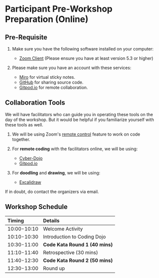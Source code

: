 # Participant Pre-Workshop Preparation (Online)

## Pre-Requisite

1. Make sure you have the following software installed on your computer:

    - [Zoom Client](https://zoom.us/download#client_4meeting) (Please ensure you have at least version 5.3 or higher)

2. Please make sure you have an account with these services:
    - [Miro](https://miro.com/) for virtual sticky notes.
    - [GitHub](https://github.com/) for sharing source code.
    - [Gitpod.io](https://www.gitpod.io/) for remote collaboration.

## Collaboration Tools

We will have facilitators who can guide you in operating these tools on the day of the workshop. But it would be helpful if you familiarize yourself with these tools as well. 

1. We will be using Zoom's [remote control](https://support.zoom.us/hc/en-us/articles/201362673-Requesting-or-giving-remote-control) feature to work on code together.

2. For **remote coding** with the facilitators online, we will be using:

    - [Cyber-Dojo](https://cyber-dojo.org/)
    - [Gitpod.io](https://www.gitpod.io/)

3. For **doodling** and **drawing**, we will be using:

    - [Excalidraw](https://excalidraw.com/)

If in doubt, do contact the organizers via email.

## Workshop Schedule

Timing | Details
:----- | :-----
10:00-10:10 | Welcome Activity
10:10-10:30 | Introduction to Coding Dojo
10:30-11:00 | **Code Kata Round 1 (40 mins)**
11:10-11:40 | Retrospective (30 mins)
11:40-12:30 | **Code Kata Round 2 (50 mins)**
12:30-13:00 | Round up

